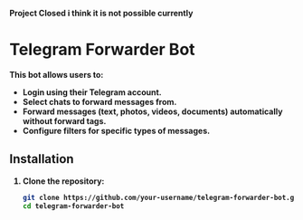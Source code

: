 
<b>Project Closed i think it is not possible currently<b/>
# Telegram Forwarder Bot

This bot allows users to:
- Login using their Telegram account.
- Select chats to forward messages from.
- Forward messages (text, photos, videos, documents) automatically without forward tags.
- Configure filters for specific types of messages.

## Installation

1. Clone the repository:
   ```bash
   git clone https://github.com/your-username/telegram-forwarder-bot.git
   cd telegram-forwarder-bot
